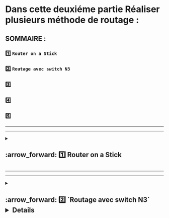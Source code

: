 # Dans cette deuxiéme partie Réaliser plusieurs méthode de routage :


## SOMMAIRE :
### 1️⃣ `Router on a Stick`
### 2️⃣ `Routage avec switch N3`
### 3️⃣
### 4️⃣
### 5️⃣

***
***

 <details>
<summary>
<h2>
:arrow_forward: 1️⃣ Router on a Stick  
</h2>
</summary>

 #### Cette méthode consiste à subdiviser l'interface physique d'un routeur en plusieurs sous interfaces logiques. Cette méthode peut être utilisée quand l'équipement à disposition ne possède pas suffisement d'interfaces physiques pour servir de passerelle par défaut à tous les VLANs de l'infrastructure.

### Préparation du Lab

#### 1.1 ) Nous repartons de la sauvegarde vidéo 18, nettoyage de l'infra:
* Les interfaces Gigabytes des trois switchs sont libérés, nettoyés et éteints.
*Le mode trunk est reconstitué via les ports FastEthernet corespondant
* les PC retrouvent leurs Vlan

#### 1.2) Le test sera réalisé avec un switch 4331( se ne sera pas la solution retenu)

#### 1.3) Configurer le routeur Routeur3

#### Passer l'interface Gigabiteeternet 0/1 en Trunk
     saiph(config)#interface gigabitEthernet 0/1
     saiph(config-if)#switch mode trunk
     saiph(config-if)#no switchport access vlan 3000
     saiph(config-if)#no shutdown 

#### 1.4) Créer le routage inter Vlan
#### On réalise ça avec un routeur On a Stick:
     Router#  conf t

#### 1.5) Division de l'interface Gigabiteethernet 0/0/1
     Router(config-if)#interface gigabitEthernet 0/0/1.10

#### 1.6) On lui applique le protocole `iE802.1Q` et on tag le Vlan
      Router(config-subif)#encapsulation dot1Q 10 
   
#### On répéte l'opération pour le Vlan 20,30,40

#### 1.7) Appliquer des adresse IP aux Interfaces créer précédement
      Router(config)#interface gigabitEthernet 0/0/1.10
      Router(config-subif)#ip address 10.10.10.254 255.255.255.0

#### On répéte l'opération pour le Vlan 20,30,40
#### Copie de la config
     Router(config-subif)#do wr

### ⚠️Tout les Vlan doivent être déclarer sur tous les switchs, sinon ça ne fontionne pas!!⚠️
### Si l'on oubli des Vlans en raport avec la division on a stick impossible de se connecter.



 
 </details> 


***
***


<details>
<summary>
<h2>
:arrow_forward: 2️⃣ `Routage avec switch N3`<details> 
</h2>
</summary>


#### Ici utilisation d'un switch de niveau 3 afin de réaliser un routage pour notre réseau.

#### Switch utilisé sur cisco 3650 24PS

#### 2.1) Ajouter les modules d'alimentation
![image](https://github.com/user-attachments/assets/4bda0f2e-c3ca-42de-ac29-cb1f2676f545)

#### 2.2) Changer de nom et Sécuriser le switch en éteignant les interfaces GigabitEtehrnet 
         Switch(config)#hostname rigel
         rigel>en
         rigel#conf t
         rigel(config)#interface range gigabitEthernet 1/0/1-24 
         rigel(config-if-range)#shutdown
         rigel(config)#interface range gigabitEthernet 1/1/1-4 
         rigel(config-if-range)#shutdown 

#### 2.3) Activer le routage sur le switch 
        rigel(config)#ip routing


#### 2.4) Création des Vlan
        rigel(config-vlan)#name DIR
        rigel(config-vlan)#ex
        rigel(config)#vlan 20
        rigel(config-vlan)#name FIN
        rigel(config-vlan)#EX
        rigel(config)#VLAN 30
        rigel(config-vlan)#name MARK
        rigel(config-vlan)#ex
        rigel(config)#vlan 40
        rigel(config-vlan)#name PROD
        rigel(config-vlan)#ex

#### 2.5) Donner des adresses au Vlan
        rigel#conf t
        rigel(config)#interface vlan 10
        rigel(config-if)#ip address 10.10.10.254 255.255.255.0
        rigel(config-if)#ex
        rigel(config)#interface vlan 20
        rigel(config-if)#ip address 10.20.20.254 255.255.255.0
        rigel(config-if)#ex
        rigel(config)#interface vlan 30
        rigel(config-if)#ip address 10.30.30.254 255.255.255.0
        rigel(config-if)#ex
        rigel(config)#interface vlan 40
        rigel(config-if)#ip address 10.40.40.254 255.255.255.0
        rigel(config-if)#ex
        rigel(config)#do wr


## CHANGEMENT DES INTERFACES DES SWITCH

### `SAIPH`

#### 2.6) Eteindre et sécuriser interface FastEthernet0/23 et interface FastEthernet0/24

           interface FastEthernet0/23
           switchport access vlan 3000
           switchport mode access
           shutdown
           !
           interface FastEthernet0/24
           switchport access vlan 3000
           switchport mode access
           shutdown


#### 2.7) changer le configuration de interface GigabitEthernet0/1 et interface GigabitEthernet0/2
          interface GigabitEthernet0/1
          switchport access vlan 3000
          switchport mode access
          shutdown
          !
          interface GigabitEthernet0/2
          switchport mode trunk

### ALNILAM

#### 2.8)  Configuration de interface FastEthernet0/24,interface GigabitEthernet0/2
         interface FastEthernet0/24
         switchport access vlan 3000
         switchport mode access
         shutdown

         interface GigabitEthernet0/2
         switchport mode trunk
         !

### AINITAK 




























































</details>















